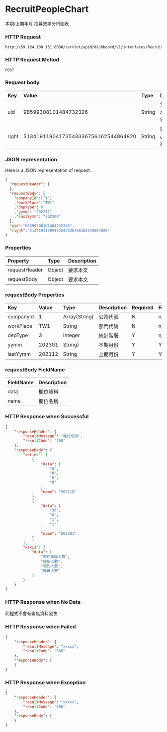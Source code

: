 # RecruitPeopleChart
本期/上期年月 招募效率分析圖表

### HTTP Request
```
http://59.124.100.151:8090/servlet/apiM/dashboard/V1/interfaces/RecruitEfficiency/RecruitPeopleChart
```

### HTTP Request Mehod
```
POST
```

### Request body
| Key | Value | Type | Description |
|:----------|:-------------|:-----|:------------|
| uid | 98599308101484732326 | String | 需透過apiLogin取得
| right | 51341911904173543336756162544864820 | String | 需透過apiLogin取得 |

### JSON representation
Here is a JSON representation of request.
```json
{
  "requestHeader": {
  },
  "requestBody": {
    "companyId":["1"]
    ,"workPlace":"TW1"
    ,"depType": 8
    ,"yymm": "202212"
    ,"lastYymm": "202206"
  },
  "uid":"98599308101484732326",
  "right":"51341911904173543336756162544864820"
}
```

### Properties
| Property | Type | Description |
|:---------|:-----|:------------|
| requestHeader | Object | 要求本文 |
| requestBody | Object | 要求本文 |

### requestBody Properties
| Key | Value | Type | Description | Required | Format |
|:----------|:-------------|:-----|:------------|:------------|:------------|
| companyId | 1 | Array(String) | 公司代號 | N | n/a |
| workPlace | TW1 | String | 部門代碼 | N | n/a |
| depType | 3 | Integer | 統計階層 | Y | n/a |
| yymm | 202301 | String) | 本期月份 | Y | YYYYmm |
| lastYymm | 202112 | String | 上期月份 | Y | YYYYmm |

### requestBody FieldName
| FieldName | Description |
|:----------|:-------------|
| data | 欄位資料 |
| name | 欄位名稱 |

### HTTP Response when Successful
```json
{
    "responseHeader": {
        "resultMessage": "執行成功",
        "resultCode": "200"
    },
    "responseBody": {
        "series": [
            {
                "data": [
                    "0",
                    "0",
                    "0",
                    "0"
                ],
                "name": "202112"
            },
            {
                "data": [
                    "36",
                    "0",
                    "1",
                    "1"
                ],
                "name": "202301"
            }
        ],
        "xaxis": {
            "data": [
                "邀約面試人數",
                "錄取人數",
                "報到人數",
                "離職人數"
            ]
        }
    }
}
```

### HTTP Response when No Data
此程式不會有查無資料發生

### HTTP Response when Failed
```json
{
    "responseHeader": {
        "resultMessage": "xxxxx",
        "resultCode": "500"
    },
    "responseBody": {
    }
}
```

### HTTP Response when Exception
```json
{
    "responseHeader": {
        "resultMessage": "xxxxx",
        "resultCode": "406"
    },
    "responseBody": {
    }
}
```
